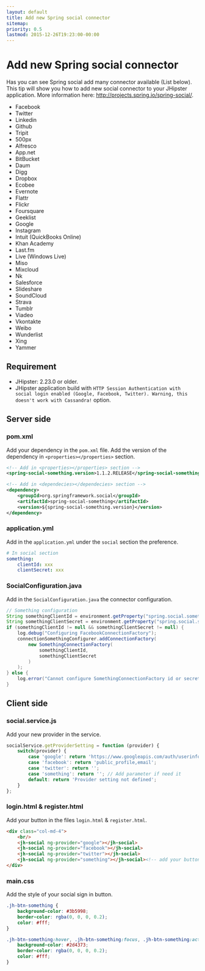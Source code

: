 ```yaml
---
layout: default
title: Add new Spring social connector
sitemap:
priority: 0.5
lastmod: 2015-12-26T19:23:00-00:00
---
```


# Add new Spring social connector

Has you can see Spring social add many connector available (List below). This tip will show you how to add new social connector to your JHipster application. More information here: http://projects.spring.io/spring-social/. 

* Facebook
* Twitter
* Linkedin
* Github
* Tripit
* 500px
* Alfresco
* App.net
* BitBucket
* Daum
* Digg
* Dropbox
* Ecobee
* Evernote
* Flattr
* Flickr
* Foursquare
* Geeklist
* Google
* Instagram
* Intuit (QuickBooks Online)
* Khan Academy
* Last.fm
* Live (Windows Live)
* Miso
* Mixcloud
* Nk
* Salesforce
* Slideshare
* SoundCloud
* Strava
* Tumblr
* Viadeo
* Vkontakte
* Weibo
* Wunderlist
* Xing
* Yammer

## Requirement

- JHipster: 2.23.0 or older.
- JHipster application build with `HTTP Session Authentication with social login enabled (Google, Facebook, Twitter). Warning, this doesn't work with Cassandra!` option.

## Server side

### pom.xml

Add your dependency in the `pom.xml` file. Add the version of the dependency in `<properties></properties>` section.

```xml
<!-- Add in <properties></properties> section -->
<spring-social-something.version>1.1.2.RELEASE</spring-social-something.version>

<!-- Add in <dependecies></dependecies> section -->
<dependency>
    <groupId>org.springframework.social</groupId>
    <artifactId>spring-social-something</artifactId>
    <version>${spring-social-something.version}</version>
</dependency>
```

### application.yml

Add in the `application.yml` under the `social` section the preference.

```yml
# In social section
something:
    clientId: xxx
    clientSecret: xxx
```

### SocialConfiguration.java

Add in the `SocialConfiguration.java` the connector configuration.

```java
// Something configuration
String somethingClientId = environment.getProperty("spring.social.something.clientId");
String somethingClientSecret = environment.getProperty("spring.social.something.clientSecret");
if (somethingClientId != null && somethingClientSecret != null) {
    log.debug("Configuring FacebookConnectionFactory");
    connectionSomethingConfigurer.addConnectionFactory(
        new SomethingConnectionFactory(
            somethingClientId,
            somethingClientSecret
        )
    );
} else {
    log.error("Cannot configure SomethingConnectionFactory id or secret null");
}
```

## Client side

### social.service.js

Add your new provider in the service.

```javascript
socialService.getProviderSetting = function (provider) {
    switch(provider) {
        case 'google': return 'https://www.googleapis.com/auth/userinfo.profile https://www.googleapis.com/auth/userinfo.email';
        case 'facebook': return 'public_profile,email';
        case 'twitter': return '';
        case 'something': return ''; // Add parameter if need it
        default: return 'Provider setting not defined';
    }
};
```

### login.html & register.html

Add your button in the files `login.html` & `register.html`.

```html
<div class="col-md-4">
    <br/>
    <jh-social ng-provider="google"></jh-social>
    <jh-social ng-provider="facebook"></jh-social>
    <jh-social ng-provider="twitter"></jh-social>
    <jh-social ng-provider="something"></jh-social><!-- add your button -->
</div>
```

### main.css

Add the style of your social sign in button.

```css
.jh-btn-something {
    background-color: #3b5998;
    border-color: rgba(0, 0, 0, 0.2);
    color: #fff;
}

.jh-btn-something:hover, .jh-btn-something:focus, .jh-btn-something:active, .jh-btn-something.active, .open > .dropdown-toggle.jh-btn-something {
    background-color: #2d4373;
    border-color: rgba(0, 0, 0, 0.2);
    color: #fff;
}
```
